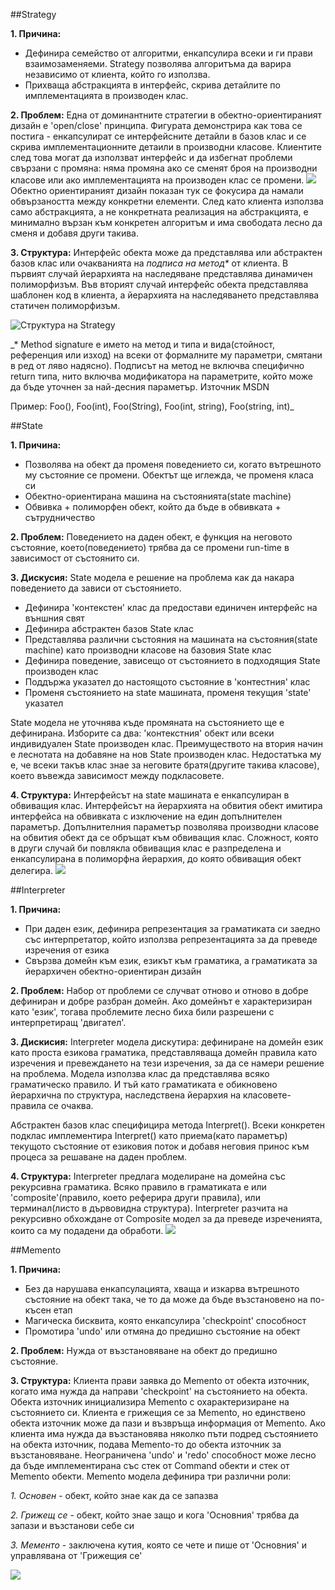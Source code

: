 ##Strategy

**1. Причина:**
*	Дефинира семейство от алгоритми, енкапсулира всеки и ги прави взаимозаменяеми. Strategy позволява алгоритъма да варира независимо от клиента, който го използва.
*	Прихваща абстракцията в интерфейс, скрива детайлите по имплементацията в производен клас.

**2. Проблем:**
Една от доминантните стратегии в обектно-ориентираният дизайн е 'open/close' принципа.
Фигурата демонстрира как това се постига - енкапсулират се интерфейсните детайли в базов клас и се скрива
 имплементационните детаили в производни класове. Клиентите след това могат да използват интерфейс и да 
 избегнат проблеми свързани с промяна: няма промяна ако се сменят броя на производни класове или ако 
 имплементацията на производен клас се промени.
 ![](https://github.com/NK-Hertz/Telerik-Academy-2015/blob/master/Quality%20Programming%20Code/17.%20Design%20Patterns/Behavioral/images/Strategy%20Problem.png)
 Обектно ориентираният дизайн показан тук се фокусира да намали обвързаността между конкретни елементи.
 След като клиента използва само абстракцията, а не конкретната реализация на абстракцията, е минимално вързан
 към конкретен алгоритъм и има свободата лесно да сменя и добавя други такива.

**3. Структура:**
Интерфейс обекта може да представлява или абстрактен базов клас или очакванията на _подписа на 
метод*_ от клиента. В първият случай йерархията на наследяване представлява динамичен полиморфизъм. Във вторият случай интерфейс 
обекта представлява шаблонен код в клиента, а йерархията на наследяването представлява статичен полиморфизъм.

![Структура на Strategy](https://github.com/NK-Hertz/Telerik-Academy-2015/blob/master/Quality%20Programming%20Code/17.%20Design%20Patterns/Behavioral/images/Strategy%20Structure.png)

_* Мethod signature е името на метод и типа и вида(стойност, референция или изход) на всеки от формалните му параметри, смятани в ред от ляво надясно). Подписът на метод не включва специфично return типа, нито включва модификатора на параметрите, който може да бъде уточнен за най-десния параметър. Източник MSDN

Пример: Foo(), Foo(int), Foo(String), Foo(int, string), Foo(string, int)_

##State

**1. Причина:**
*	Позволява на обект да променя поведението си, когато вътрешното му състояние се промени. Обектът ще иглежда, че променя класа си
*	Обектно-ориентирана машина на състоянията(state machine)
*	Обвивка + полиморфен обект, който да бъде в обвивката + сътрудничество

**2. Проблем:**
Поведението на даден обект, е функция на неговото състояние, което(поведението) трябва да се промени run-time в зависимост от състоянито си.

**3. Дискусия:**
State модела е решение на проблема как да накара поведението да зависи от състоянието.
*	Дефинира 'контекстен' клас да предостави единичен интерфейс на външния свят
*	Дефинира абстрактен базов State клас
*	Представлява различни състояния на машината на състояния(state machine) като производни класове на базовия State клас
*	Дефинира поведение, зависещо от състоянието в подходящия State производен клас
*	Поддържа указател до настоящото състояние в 'контестния' клас
*	Променя състоянието на state машината, променя текущия 'state' указател 

State модела не уточнява къде промяната на състоянието ще е дефинирана. Изборите са два: 'контекстния' обект или всеки индивидуален State производен клас. Преимуществото на втория начин е леснотата на добавяне на нов State производен клас. Недостатъка му е, че всеки такъв клас знае за неговите братя(другите такива класове), което въвежда зависимост между подкласовете.

**4. Структура:**
Интерфейсът на state машината е енкапсулиран в обвиващия клас. Интерфейсът на йерархията на обвития обект имитира интерфейса на обвивката с изключение на един допълнителен параметър. Допълнителния параметър позволява производни класове на обвития обект да се обръщат към обвиващия клас. Сложност, която в други случай би повлякла обвиващия клас е разпределена и енкапсулирана в полиморфна йерархия, до която обвиващия обект делегира.
![](https://github.com/NK-Hertz/Telerik-Academy-2015/blob/master/Quality%20Programming%20Code/17.%20Design%20Patterns/Behavioral/images/State%20Structure.png)

##Interpreter

**1. Причина:**
*	При даден език, дефинира репрезентация за граматиката си заедно със интерпретатор, който използва репрезентацията за да преведе изречения от езика
*	Свързва домейн към език, езикът към граматика, а граматиката за йерархичен обектно-ориентиран дизайн

**2. Проблем:**
Набор от проблеми се случват отново и отново в добре дефиниран и добре разбран домейн. Ако домейнът е характеризиран като 'език', тогава проблемите лесно биха били разрешени с интерпретиращ 'двигател'.

**3. Дискисия:**
Interpreter модела дискутира: дефиниране на домейн език като проста езикова граматика, представляваща домейн правила като изречения и превеждането на тези изречения, за да се намери решение на проблема. Модела използва клас да представлява всяко граматическо правило. И тъй като граматиката е обикновено йерархична по структура, наследствена йерархия на класовете-правила се очаква.

Абстрактен базов клас специфицира метода Interpret(). Всеки конкретен подклас имплементира Interpret() като приема(като параметър) текущото състояние от езиковия поток и добавя неговия принос към процеса за решаване на даден проблем.

**4. Структура:**
Interpreter предлага моделиране на домейна със рекурсивна граматика. Всяко правило в граматиката е или 'composite'(правило, което реферира други правила), 
или терминал(листо в дървовидна структура). Interpreter разчита на рекурсивно обхождане от Composite модел за да преведе изреченията, които са му подадени да обработи.
![](https://github.com/NK-Hertz/Telerik-Academy-2015/blob/master/Quality%20Programming%20Code/17.%20Design%20Patterns/Behavioral/images/Interpreter%20Structure.png)

##Memento

**1. Причина:**
*	Без да нарушава енкапсулацията, хваща и изкарва вътрешното състояние на обект така, че то да може да бъде
възстановено на по-късен етап
*	Магическа бисквита, която енкапсулира 'checkpoint' способност
*	Промотира 'undo' или отмяна до предишно състояние на обект

**2. Проблем:**
Нужда от възстановяване на обект до предишно състояние.

**3. Структура:**
Клиента прави заявка до Memento от обекта източник, когато има нужда да направи 'checkpoint' на състоянието на 
обекта. Обекта източник инициализира Memento с охарактеризиране на състоянието си. Клиента е грижещия се за Memento, но 
единствено обекта източник може да пази и възвръща информация от Memento. Ако клиента има нужда да възстановява 
няколко пъти подред състоянието на обекта източник, подава Memento-то до обекта източник за възстановяване. 
Неограничена 'undo' и 'redo' способност може лесно да бъде имплементирана със стек от Command обекти и стек от Memento обекти.
Memento модела дефинира три различни роли:

*1. Основен* - обект, който знае как да се запазва 

*2. Грижещ се* - обект, който знае защо и кога 'Основния' трябва да запази и възстанови себе си

*3. Мементо* - заключена кутия, която се чете и пише от 'Основния' и управлявана от 'Грижещия се'

![](https://github.com/NK-Hertz/Telerik-Academy-2015/blob/master/Quality%20Programming%20Code/17.%20Design%20Patterns/Behavioral/images/Memento%20Structure.png)













